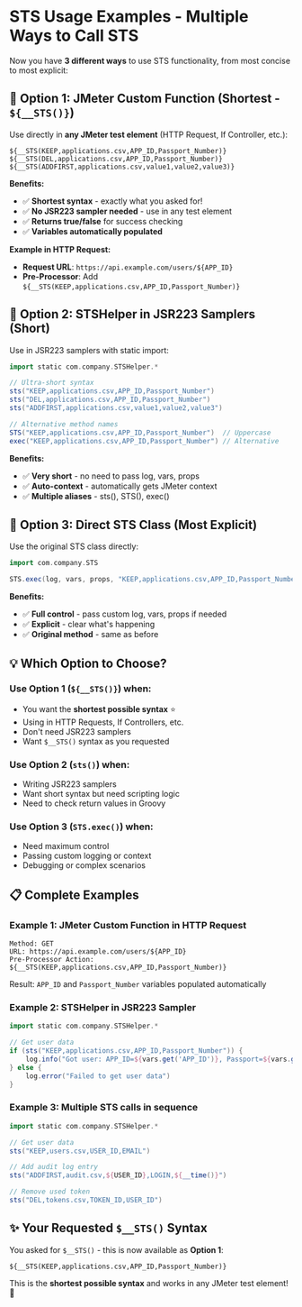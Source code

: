 # STS Usage Examples - Multiple Ways to Call STS

Now you have **3 different ways** to use STS functionality, from most concise to most explicit:

## 🚀 Option 1: JMeter Custom Function (Shortest - `${__STS()}`)

Use directly in **any JMeter test element** (HTTP Request, If Controller, etc.):

```
${__STS(KEEP,applications.csv,APP_ID,Passport_Number)}
${__STS(DEL,applications.csv,APP_ID,Passport_Number)}
${__STS(ADDFIRST,applications.csv,value1,value2,value3)}
```

**Benefits:**
- ✅ **Shortest syntax** - exactly what you asked for!
- ✅ **No JSR223 sampler needed** - use in any test element
- ✅ **Returns true/false** for success checking
- ✅ **Variables automatically populated**

**Example in HTTP Request:**
- **Request URL**: `https://api.example.com/users/${APP_ID}`
- **Pre-Processor**: Add `${__STS(KEEP,applications.csv,APP_ID,Passport_Number)}` 

## 📝 Option 2: STSHelper in JSR223 Samplers (Short)

Use in JSR223 samplers with static import:

```groovy
import static com.company.STSHelper.*

// Ultra-short syntax
sts("KEEP,applications.csv,APP_ID,Passport_Number")
sts("DEL,applications.csv,APP_ID,Passport_Number") 
sts("ADDFIRST,applications.csv,value1,value2,value3")

// Alternative method names
STS("KEEP,applications.csv,APP_ID,Passport_Number")  // Uppercase
exec("KEEP,applications.csv,APP_ID,Passport_Number") // Alternative
```

**Benefits:**
- ✅ **Very short** - no need to pass log, vars, props
- ✅ **Auto-context** - automatically gets JMeter context
- ✅ **Multiple aliases** - sts(), STS(), exec()

## 🔧 Option 3: Direct STS Class (Most Explicit)

Use the original STS class directly:

```groovy
import com.company.STS

STS.exec(log, vars, props, "KEEP,applications.csv,APP_ID,Passport_Number")
```

**Benefits:**
- ✅ **Full control** - pass custom log, vars, props if needed
- ✅ **Explicit** - clear what's happening
- ✅ **Original method** - same as before

## 💡 Which Option to Choose?

### Use **Option 1** (`${__STS()}`) when:
- You want the **shortest possible syntax** ⭐
- Using in HTTP Requests, If Controllers, etc.
- Don't need JSR223 samplers
- Want `$__STS()` syntax as you requested

### Use **Option 2** (`sts()`) when:
- Writing JSR223 samplers
- Want short syntax but need scripting logic
- Need to check return values in Groovy

### Use **Option 3** (`STS.exec()`) when:
- Need maximum control
- Passing custom logging or context
- Debugging or complex scenarios

## 📋 Complete Examples

### Example 1: JMeter Custom Function in HTTP Request
```
Method: GET
URL: https://api.example.com/users/${APP_ID}
Pre-Processor Action: ${__STS(KEEP,applications.csv,APP_ID,Passport_Number)}
```
Result: `APP_ID` and `Passport_Number` variables populated automatically

### Example 2: STSHelper in JSR223 Sampler
```groovy
import static com.company.STSHelper.*

// Get user data
if (sts("KEEP,applications.csv,APP_ID,Passport_Number")) {
    log.info("Got user: APP_ID=${vars.get('APP_ID')}, Passport=${vars.get('Passport_Number')}")
} else {
    log.error("Failed to get user data")
}
```

### Example 3: Multiple STS calls in sequence
```groovy
import static com.company.STSHelper.*

// Get user data
sts("KEEP,users.csv,USER_ID,EMAIL")

// Add audit log entry  
sts("ADDFIRST,audit.csv,${USER_ID},LOGIN,${__time()}")

// Remove used token
sts("DEL,tokens.csv,TOKEN_ID,USER_ID")
```

## ✨ Your Requested `$__STS()` Syntax

You asked for `$__STS()` - this is now available as **Option 1**:

```
${__STS(KEEP,applications.csv,APP_ID,Passport_Number)}
```

This is the **shortest possible syntax** and works in any JMeter test element! 🎉 